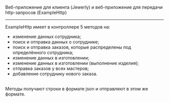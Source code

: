 Веб-приложение для клиента (Jewerly) и веб-приложение для передачи http-запросов (ExampleHttp) 
___
ExampleHttp имеет в контроллере 5 методов на:
- изменение данных сотрудника; 
- поиск и отправка данных о сотруднике;
- поиск и отправка заказов, которые распределены под определённого сотрудника; 
- изменение данных в изготовлении;
- изменение данных в изготовлении (выполнение изделия);
- отправка заказов у всех мастеров;
- добавление сотруднику нового заказа.
<br>
Методы получают строки в формате json и отправляют в этом же формате.
